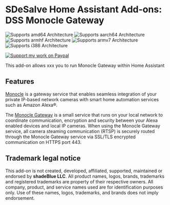 
# SDeSalve Home Assistant Add-ons: DSS Monocle Gateway

![Supports amd64 Architecture][amd64-shield]
![Supports aarch64 Architecture][aarch64-shield] 
![Supports armhf Architecture][armhf-shield]
![Supports armv7 Architecture][armv7-shield]
![Supports i386 Architecture][i386-shield]

[![Support my work on Paypal][paypal-shield]][paypal]

This add-on allows xxx you to run Monocle Gateway within Home Assistant

## Features

[Monocle](https://monoclecam.com) is a gateway service that enables seamless integration of your private IP-based network cameras with smart home automation services such as Amazon Alexa®.

The [Monocle Gateway](https://monoclecam.com/monocle-gateway) is a small service that runs on your local network to coordinate communication, encryption and security between your Alexa enabled devices and local IP cameras. When using the Monocle Gateway service, all camera steaming communication (RTSP) is securely routed through the Monocle Gateway service via SSL/TLS encrypted communication on HTTPS port 443.

## Trademark legal notice

This add-on is not created, developed, affiliated, supported, maintained or endorsed by **shadeBlue LLC**.
All product names, logos, brands, trademarks and registered trademarks are property of their respective owners. All company, product, and service names used are for identification purposes only.
Use of these names, logos, trademarks, and brands does not imply endorsement.

[amd64-shield]: https://img.shields.io/badge/amd64-yes-green.svg
[aarch64-shield]: https://img.shields.io/badge/aarch64-yes-green.svg
[armhf-shield]: https://img.shields.io/badge/armhf-yes-green.svg
[armv7-shield]: https://img.shields.io/badge/armv7-yes-green.svg
[i386-shield]: https://img.shields.io/badge/i386-yes-green.svg
[paypal-shield]: https://www.franklin.lib.mi.us/site-assets/images/paypal-donate-button-transparent.png/@@images/image.png
[paypal]: https://paypal.me/SDeSalve
